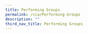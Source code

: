 ```yaml
---
title: Performing Groups
permalink: /cca/Performing-Groups
description: ""
third_nav_title: Performing Groups
---
```

